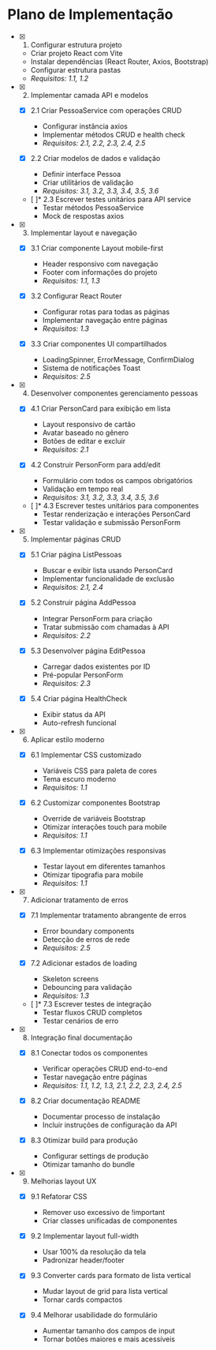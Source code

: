 # Plano de Implementação

- [x] 1. Configurar estrutura projeto
  - Criar projeto React com Vite
  - Instalar dependências (React Router, Axios, Bootstrap)
  - Configurar estrutura pastas
  - _Requisitos: 1.1, 1.2_

- [x] 2. Implementar camada API e modelos
  - [x] 2.1 Criar PessoaService com operações CRUD
    - Configurar instância axios
    - Implementar métodos CRUD e health check
    - _Requisitos: 2.1, 2.2, 2.3, 2.4, 2.5_
  
  - [x] 2.2 Criar modelos de dados e validação
    - Definir interface Pessoa
    - Criar utilitários de validação
    - _Requisitos: 3.1, 3.2, 3.3, 3.4, 3.5, 3.6_
  
  - [ ]* 2.3 Escrever testes unitários para API service
    - Testar métodos PessoaService
    - Mock de respostas axios

- [x] 3. Implementar layout e navegação
  - [x] 3.1 Criar componente Layout mobile-first
    - Header responsivo com navegação
    - Footer com informações do projeto
    - _Requisitos: 1.1, 1.3_
  
  - [x] 3.2 Configurar React Router
    - Configurar rotas para todas as páginas
    - Implementar navegação entre páginas
    - _Requisitos: 1.3_
  
  - [x] 3.3 Criar componentes UI compartilhados
    - LoadingSpinner, ErrorMessage, ConfirmDialog
    - Sistema de notificações Toast
    - _Requisitos: 2.5_

- [x] 4. Desenvolver componentes gerenciamento pessoas
  - [x] 4.1 Criar PersonCard para exibição em lista
    - Layout responsivo de cartão
    - Avatar baseado no gênero
    - Botões de editar e excluir
    - _Requisitos: 2.1_
  
  - [x] 4.2 Construir PersonForm para add/edit
    - Formulário com todos os campos obrigatórios
    - Validação em tempo real
    - _Requisitos: 3.1, 3.2, 3.3, 3.4, 3.5, 3.6_
  
  - [ ]* 4.3 Escrever testes unitários para componentes
    - Testar renderização e interações PersonCard
    - Testar validação e submissão PersonForm

- [x] 5. Implementar páginas CRUD
  - [x] 5.1 Criar página ListPessoas
    - Buscar e exibir lista usando PersonCard
    - Implementar funcionalidade de exclusão
    - _Requisitos: 2.1, 2.4_
  
  - [x] 5.2 Construir página AddPessoa
    - Integrar PersonForm para criação
    - Tratar submissão com chamadas à API
    - _Requisitos: 2.2_
  
  - [x] 5.3 Desenvolver página EditPessoa
    - Carregar dados existentes por ID
    - Pré-popular PersonForm
    - _Requisitos: 2.3_
  
  - [x] 5.4 Criar página HealthCheck
    - Exibir status da API
    - Auto-refresh funcional

- [x] 6. Aplicar estilo moderno
  - [x] 6.1 Implementar CSS customizado
    - Variáveis CSS para paleta de cores
    - Tema escuro moderno
    - _Requisitos: 1.1_
  
  - [x] 6.2 Customizar componentes Bootstrap
    - Override de variáveis Bootstrap
    - Otimizar interações touch para mobile
    - _Requisitos: 1.1_
  
  - [x] 6.3 Implementar otimizações responsivas
    - Testar layout em diferentes tamanhos
    - Otimizar tipografia para mobile
    - _Requisitos: 1.1_

- [x] 7. Adicionar tratamento de erros
  - [x] 7.1 Implementar tratamento abrangente de erros
    - Error boundary components
    - Detecção de erros de rede
    - _Requisitos: 2.5_
  
  - [x] 7.2 Adicionar estados de loading
    - Skeleton screens
    - Debouncing para validação
    - _Requisitos: 1.3_
  
  - [ ]* 7.3 Escrever testes de integração
    - Testar fluxos CRUD completos
    - Testar cenários de erro

- [x] 8. Integração final documentação
  - [x] 8.1 Conectar todos os componentes
    - Verificar operações CRUD end-to-end
    - Testar navegação entre páginas
    - _Requisitos: 1.1, 1.2, 1.3, 2.1, 2.2, 2.3, 2.4, 2.5_
  
  - [x] 8.2 Criar documentação README
    - Documentar processo de instalação
    - Incluir instruções de configuração da API
  
  - [x] 8.3 Otimizar build para produção
    - Configurar settings de produção
    - Otimizar tamanho do bundle

- [x] 9. Melhorias layout UX
  - [x] 9.1 Refatorar CSS
    - Remover uso excessivo de !important
    - Criar classes unificadas de componentes
  
  - [x] 9.2 Implementar layout full-width
    - Usar 100% da resolução da tela
    - Padronizar header/footer
  
  - [x] 9.3 Converter cards para formato de lista vertical
    - Mudar layout de grid para lista vertical
    - Tornar cards compactos
  
  - [x] 9.4 Melhorar usabilidade do formulário
    - Aumentar tamanho dos campos de input
    - Tornar botões maiores e mais acessíveis
